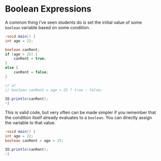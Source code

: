 # Boolean Expressions

A common thing I've seen students do is set the initial value of some
`boolean` variable based on some condition.

```java
~void main() {
int age = 22;

boolean canRent;
if (age > 25) {
    canRent = true;
}
else {
    canRent = false;
}

// or
// boolean canRent = age > 25 ? true : false;

IO.println(canRent);
~}
```

This is valid code, but very often can be made simpler if you remember that the condition
itself already evaluates to a `boolean`. You can directly assign the variable to that value.

```java
~void main() {
int age = 22;
boolean canRent = age > 25;

IO.println(canRent);
~}
```
